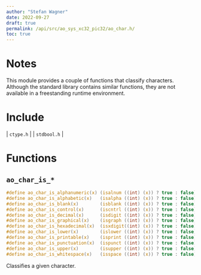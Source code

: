 ```yaml
---
author: "Stefan Wagner"
date: 2022-09-27
draft: true
permalink: /api/src/ao_sys_xc32_pic32/ao_char.h/
toc: true
---
```


# Notes

This module provides a couple of functions that classify characters. Although the standard library contains similar functions, they are not available in a freestanding runtime environment.

# Include

| `ctype.h` |
| `stdbool.h` |

# Functions

## `ao_char_is_*`

```c
#define ao_char_is_alphanumeric(x) (isalnum ((int) (x)) ? true : false)
#define ao_char_is_alphabetic(x)   (isalpha ((int) (x)) ? true : false)
#define ao_char_is_blank(x)        (isblank ((int) (x)) ? true : false)
#define ao_char_is_control(x)      (iscntrl ((int) (x)) ? true : false)
#define ao_char_is_decimal(x)      (isdigit ((int) (x)) ? true : false)
#define ao_char_is_graphical(x)    (isgraph ((int) (x)) ? true : false)
#define ao_char_is_hexadecimal(x)  (isxdigit((int) (x)) ? true : false)
#define ao_char_is_lower(x)        (islower ((int) (x)) ? true : false)
#define ao_char_is_printable(x)    (isprint ((int) (x)) ? true : false)
#define ao_char_is_punctuation(x)  (ispunct ((int) (x)) ? true : false)
#define ao_char_is_upper(x)        (isupper ((int) (x)) ? true : false)
#define ao_char_is_whitespace(x)   (isspace ((int) (x)) ? true : false)
```

Classifies a given character.
